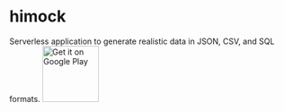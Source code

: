 # himock

Serverless application to generate realistic data in JSON, CSV, and SQL formats.
<a href='https://play.google.com/store/apps/details?id=com.mk.gendata'><img alt='Get it on Google Play' src='https://lh3.googleusercontent.com/PXxDqzmehBJJaWHLJ2l2ry3Hk98bnDYhoHTRv6CZXQDf5J_oSTnIGT_z1F7WSmdw0A' width='100' height='100'/></a>
